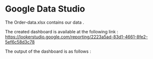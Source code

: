 # Google Data Studio

The Order-data.xlsx contains our data . 

The created dashboard is available at the following link : https://lookerstudio.google.com/reporting/2223a5ad-83d1-4661-8fe2-5ef6c58d3c78

The output of the dashboard is as follows :
